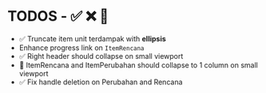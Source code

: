 # TODOS - ✅ ❌ 🔲

- ✅ Truncate item unit terdampak with **ellipsis**
- Enhance progress link on `ItemRencana`
- ✅ Right header should collapse on small viewport
- 🔲 ItemRencana and ItemPerubahan should collapse to 1 column on small viewport
- ✅ Fix handle deletion on Perubahan and Rencana
